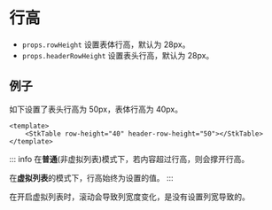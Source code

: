 # 行高

* `props.rowHeight` 设置表体行高，默认为 28px。
* `props.headerRowHeight` 设置表头行高，默认为 28px。

## 例子
如下设置了表头行高为 50px，表体行高为 40px。
```vue
<template>
    <StkTable row-height="40" header-row-height="50"></StkTable>
</template>
```
::: info
在**普通**(非虚拟列表)模式下，若内容超过行高，则会撑开行高。

在**虚拟列表**的模式下，行高始终为设置的值。
:::

<demo vue="../../../docs-demo/basic/row-height/RowHeight.vue"></demo>

在开启虚拟列表时，滚动会导致列宽度变化，是没有设置列宽导致的。
